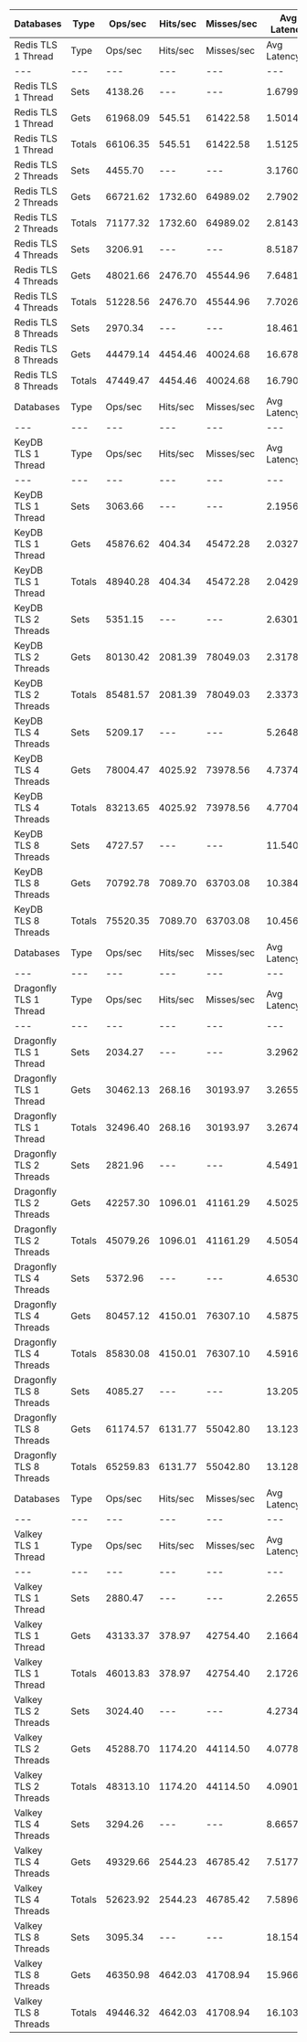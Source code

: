 | Databases | Type | Ops/sec | Hits/sec | Misses/sec | Avg Latency | p50 Latency | p99 Latency | p99.9 Latency | KB/sec |
| --- | --- | --- | --- | --- | --- | --- | --- | --- | --- |
| Redis TLS 1 Thread | Type | Ops/sec | Hits/sec | Misses/sec | Avg Latency | p50 Latency | p99 Latency | p99.9 Latency | KB/sec |
| --- | --- | --- | --- | --- | --- | --- | --- | --- | --- |
Redis TLS 1 Thread | Sets | 4138.26 | --- | --- | 1.67995 | 1.49500 | 2.19100 | 78.84700 | 2262.46 |
Redis TLS 1 Thread | Gets | 61968.09 | 545.51 | 61422.58 | 1.50141 | 1.49500 | 2.17500 | 3.02300 | 2685.37 |
Redis TLS 1 Thread | Totals | 66106.35 | 545.51 | 61422.58 | 1.51259 | 1.49500 | 2.17500 | 3.05500 | 4947.83 |
Redis TLS 2 Threads | Sets | 4455.70 | --- | --- | 3.17608 | 2.81500 | 4.01500 | 159.74300 | 2436.02 |
Redis TLS 2 Threads | Gets | 66721.62 | 1732.60 | 64989.02 | 2.79020 | 2.78300 | 3.79100 | 5.43900 | 3467.35 |
Redis TLS 2 Threads | Totals | 71177.32 | 1732.60 | 64989.02 | 2.81436 | 2.78300 | 3.80700 | 5.59900 | 5903.37 |
Redis TLS 4 Threads | Sets | 3206.91 | --- | --- | 8.51877 | 7.71100 | 12.60700 | 342.01500 | 1753.28 |
Redis TLS 4 Threads | Gets | 48021.66 | 2476.70 | 45544.96 | 7.64810 | 7.64700 | 12.35100 | 13.50300 | 3114.02 |
Redis TLS 4 Threads | Totals | 51228.56 | 2476.70 | 45544.96 | 7.70260 | 7.64700 | 12.35100 | 13.56700 | 4867.30 |
Redis TLS 8 Threads | Sets | 2970.34 | --- | --- | 18.46145 | 16.89500 | 27.51900 | 675.83900 | 1623.94 |
Redis TLS 8 Threads | Gets | 44479.14 | 4454.46 | 40024.68 | 16.67854 | 16.76700 | 26.87900 | 29.05500 | 3970.86 |
Redis TLS 8 Threads | Totals | 47449.47 | 4454.46 | 40024.68 | 16.79015 | 16.76700 | 26.87900 | 29.18300 | 5594.81 |
| Databases | Type | Ops/sec | Hits/sec | Misses/sec | Avg Latency | p50 Latency | p99 Latency | p99.9 Latency | KB/sec |
| --- | --- | --- | --- | --- | --- | --- | --- | --- | --- |
| KeyDB TLS 1 Thread | Type | Ops/sec | Hits/sec | Misses/sec | Avg Latency | p50 Latency | p99 Latency | p99.9 Latency | KB/sec |
| --- | --- | --- | --- | --- | --- | --- | --- | --- | --- |
KeyDB TLS 1 Thread | Sets | 3063.66 | --- | --- | 2.19569 | 2.02300 | 3.27900 | 62.71900 | 1674.96 |
KeyDB TLS 1 Thread | Gets | 45876.62 | 404.34 | 45472.28 | 2.03276 | 2.00700 | 3.18300 | 3.95100 | 1988.29 |
KeyDB TLS 1 Thread | Totals | 48940.28 | 404.34 | 45472.28 | 2.04296 | 2.00700 | 3.19900 | 4.47900 | 3663.25 |
KeyDB TLS 2 Threads | Sets | 5351.15 | --- | --- | 2.63014 | 2.15900 | 5.24700 | 128.51100 | 2925.58 |
KeyDB TLS 2 Threads | Gets | 80130.42 | 2081.39 | 78049.03 | 2.31784 | 2.14300 | 4.92700 | 7.23100 | 4164.47 |
KeyDB TLS 2 Threads | Totals | 85481.57 | 2081.39 | 78049.03 | 2.33739 | 2.14300 | 4.95900 | 7.61500 | 7090.05 |
KeyDB TLS 4 Threads | Sets | 5209.17 | --- | --- | 5.26480 | 4.67100 | 10.43100 | 205.82300 | 2847.96 |
KeyDB TLS 4 Threads | Gets | 78004.47 | 4025.92 | 73978.56 | 4.73746 | 4.63900 | 9.98300 | 12.60700 | 5059.73 |
KeyDB TLS 4 Threads | Totals | 83213.65 | 4025.92 | 73978.56 | 4.77048 | 4.63900 | 9.98300 | 12.79900 | 7907.70 |
KeyDB TLS 8 Threads | Sets | 4727.57 | --- | --- | 11.54050 | 10.11100 | 23.03900 | 479.23100 | 2584.66 |
KeyDB TLS 8 Threads | Gets | 70792.78 | 7089.70 | 63703.08 | 10.38459 | 10.11100 | 22.01500 | 28.15900 | 6320.01 |
KeyDB TLS 8 Threads | Totals | 75520.35 | 7089.70 | 63703.08 | 10.45695 | 10.11100 | 22.01500 | 28.79900 | 8904.67 |
| Databases | Type | Ops/sec | Hits/sec | Misses/sec | Avg Latency | p50 Latency | p99 Latency | p99.9 Latency | KB/sec |
| --- | --- | --- | --- | --- | --- | --- | --- | --- | --- |
| Dragonfly TLS 1 Thread | Type | Ops/sec | Hits/sec | Misses/sec | Avg Latency | p50 Latency | p99 Latency | p99.9 Latency | KB/sec |
| --- | --- | --- | --- | --- | --- | --- | --- | --- | --- |
Dragonfly TLS 1 Thread | Sets | 2034.27 | --- | --- | 3.29621 | 3.39100 | 6.27100 | 13.69500 | 1112.18 |
Dragonfly TLS 1 Thread | Gets | 30462.13 | 268.16 | 30193.97 | 3.26553 | 3.39100 | 6.14300 | 7.29500 | 1320.07 |
Dragonfly TLS 1 Thread | Totals | 32496.40 | 268.16 | 30193.97 | 3.26745 | 3.39100 | 6.14300 | 7.32700 | 2432.24 |
Dragonfly TLS 2 Threads | Sets | 2821.96 | --- | --- | 4.54917 | 4.35100 | 9.98300 | 18.68700 | 1542.82 |
Dragonfly TLS 2 Threads | Gets | 42257.30 | 1096.01 | 41161.29 | 4.50255 | 4.35100 | 9.85500 | 11.13500 | 2195.35 |
Dragonfly TLS 2 Threads | Totals | 45079.26 | 1096.01 | 41161.29 | 4.50547 | 4.35100 | 9.85500 | 11.26300 | 3738.17 |
Dragonfly TLS 4 Threads | Sets | 5372.96 | --- | --- | 4.65300 | 4.63900 | 10.81500 | 23.16700 | 2937.51 |
Dragonfly TLS 4 Threads | Gets | 80457.12 | 4150.01 | 76307.10 | 4.58753 | 4.63900 | 10.49500 | 13.82300 | 5217.57 |
Dragonfly TLS 4 Threads | Totals | 85830.08 | 4150.01 | 76307.10 | 4.59163 | 4.63900 | 10.49500 | 13.95100 | 8155.08 |
Dragonfly TLS 8 Threads | Sets | 4085.27 | --- | --- | 13.20589 | 9.79100 | 41.98300 | 51.71100 | 2233.50 |
Dragonfly TLS 8 Threads | Gets | 61174.57 | 6131.77 | 55042.80 | 13.12385 | 9.72700 | 41.72700 | 45.31100 | 5464.01 |
Dragonfly TLS 8 Threads | Totals | 65259.83 | 6131.77 | 55042.80 | 13.12898 | 9.72700 | 41.72700 | 45.56700 | 7697.51 |
| Databases | Type | Ops/sec | Hits/sec | Misses/sec | Avg Latency | p50 Latency | p99 Latency | p99.9 Latency | KB/sec |
| --- | --- | --- | --- | --- | --- | --- | --- | --- | --- |
| Valkey TLS 1 Thread | Type | Ops/sec | Hits/sec | Misses/sec | Avg Latency | p50 Latency | p99 Latency | p99.9 Latency | KB/sec |
| --- | --- | --- | --- | --- | --- | --- | --- | --- | --- |
Valkey TLS 1 Thread | Sets | 2880.47 | --- | --- | 2.26559 | 2.12700 | 3.42300 | 45.56700 | 1574.80 |
Valkey TLS 1 Thread | Gets | 43133.37 | 378.97 | 42754.40 | 2.16646 | 2.12700 | 3.37500 | 4.83100 | 1868.80 |
Valkey TLS 1 Thread | Totals | 46013.83 | 378.97 | 42754.40 | 2.17267 | 2.12700 | 3.39100 | 4.86300 | 3443.60 |
Valkey TLS 2 Threads | Sets | 3024.40 | --- | --- | 4.27342 | 3.72700 | 8.51100 | 107.00700 | 1653.50 |
Valkey TLS 2 Threads | Gets | 45288.70 | 1174.20 | 44114.50 | 4.07787 | 3.72700 | 8.25500 | 9.72700 | 2352.61 |
Valkey TLS 2 Threads | Totals | 48313.10 | 1174.20 | 44114.50 | 4.09011 | 3.72700 | 8.25500 | 9.85500 | 4006.11 |
Valkey TLS 4 Threads | Sets | 3294.26 | --- | --- | 8.66576 | 7.64700 | 9.53500 | 428.03100 | 1801.04 |
Valkey TLS 4 Threads | Gets | 49329.66 | 2544.23 | 46785.42 | 7.51773 | 7.55100 | 8.83100 | 10.68700 | 3198.88 |
Valkey TLS 4 Threads | Totals | 52623.92 | 2544.23 | 46785.42 | 7.58960 | 7.55100 | 8.89500 | 10.94300 | 4999.92 |
Valkey TLS 8 Threads | Sets | 3095.34 | --- | --- | 18.15421 | 16.19100 | 19.71100 | 827.39100 | 1692.29 |
Valkey TLS 8 Threads | Gets | 46350.98 | 4642.03 | 41708.94 | 15.96609 | 15.93500 | 18.55900 | 22.78300 | 4138.03 |
Valkey TLS 8 Threads | Totals | 49446.32 | 4642.03 | 41708.94 | 16.10307 | 15.93500 | 18.68700 | 23.16700 | 5830.31 |
